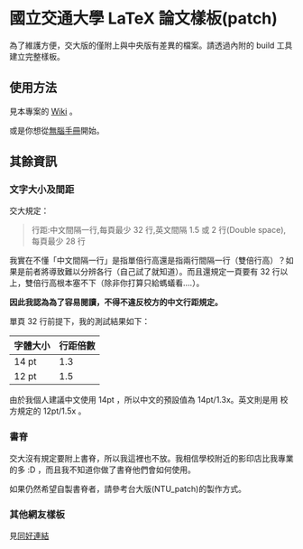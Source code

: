 # 國立交通大學 LaTeX 論文樣板(patch)
為了維護方便，交大版的僅附上與中央版有差異的檔案。請透過內附的 build 工具建立完整樣板。

## 使用方法
見本專案的 [Wiki](https://github.com/sppmg/TW_Thesis_Template/wiki) 。

或是你想從[無腦手冊](https://github.com/sppmg/TW_Thesis_Template/wiki/%E7%84%A1%E8%85%A6%E6%89%8B%E5%86%8A)開始。

## 其餘資訊

### 文字大小及間距
交大規定：

> 行距:中文間隔一行,每頁最少 32 行,英文間隔 1.5 或 2 行(Double space),每頁最少 28 行

我實在不懂「中文間隔一行」是指單倍行高還是指兩行間隔一行（雙倍行高）？如果是前者將導致難以分辨各行（自己試了就知道）。而且還規定一頁要有 32 行以上，雙倍行高根本塞不下（除非你打算只給螞蟻看....）。

**因此我認為為了容易閱讀，不得不違反校方的中文行距規定。**

單頁 32 行前提下，我的測試結果如下：

| 字體大小 | 行距倍數 |
| ------- | -------- |
| 14 pt   | 1.3      |
| 12 pt   | 1.5      |

由於我個人建議中文使用 14pt ，所以中文的預設值為 14pt/1.3x。英文則是用 校方規定的 12pt/1.5x 。

### 書脊
交大沒有規定要附上書脊，所以我這裡也不放。我相信學校附近的影印店比我專業的多 :D ，而且我不知道你做了書脊他們會如何使用。

如果仍然希望自製書脊者，請參考台大版(NTU_patch)的製作方式。

### 其他網友樣板
見[同好連結](https://github.com/sppmg/TW_Thesis_Template/wiki/%E5%90%8C%E5%A5%BD%E9%80%A3%E7%B5%90)

